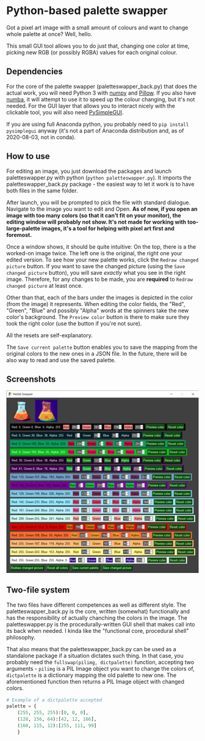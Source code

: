# Python-based palette swapper
Got a pixel art image with a small amount of colours and want to change whole palette at once? Well, hello.

This small GUI tool allows you to do just that, changing one color at time, picking new RGB (or possibly RGBA) values for each original colour.

## Dependencies
For the core of the palette swapper (paletteswapper_back.py) that does the actual work, you will need Python 3 with [numpy](https://numpy.org) and [Pillow](https://python-pillow.org). If you also have [numba](https://numba.pydata.org), it will attempt to use it to speed up the colour changing, but it's not needed.
For the GUI layer that allows you to interact nicely with the clickable tool, you will also need [PySimpleGUI](https://pysimplegui.readthedocs.io/en/latest/).

If you are using full Anaconda python, you probably need to `pip install pysimplegui` anyway (it's not a part of Anaconda distribution and, as of 2020-08-03, not in conda).

## How to use
For editing an image, you just download the packages and launch paletteswapper.py with python (`python paletteswapper.py`). It imports the paletteswapper_back.py package - the easiest way to let it work is to have both files in the same folder.

After launch, you will be prompted to pick the file with standard dialogue. Navigate to the image you want to edit and Open. **As of now, if you open an image with too many colors (so that it can't fit on your monitor), the editing window will probably not show. It's not made for working with too-large-palette images, it's a tool for helping with pixel art first and foremost.**

Once a window shows, it should be quite intuitive: On the top, there is a the worked-on image twice. The left one is the original, the right one your edited version. To see how your new palette works, click the `Redraw changed picture` button. If you want to save the changed picture (using the `Save changed picture` button), you will save _exactly_ what you see in the right image. Therefore, for any changes to be made, you are **required** to `Redraw changed picture` at least once.

Other than that, each of the bars under the images is depicted in the color (from the image) it represents. When editing the color fields, the "Red", "Green", "Blue" and possibly "Alpha" words at the spinners take the new color's background. The `Preview color` button is there to make sure they took the right color (use the button if you're not sure).

All the resets are self-explanatory.

The `Save current palette` button enables you to save the mapping from the original colors to the new ones in a JSON file. In the future, there will be also way to read and use the saved palette.

## Screenshots
![A screenshot should be here](/screenshot.png "Huh, a screenshot")


## Two-file system
The two files have different competences as well as different style. The paletteswapper_back.py is the core, written (somewhat) functionally and has the responsibility of actually chanching the colors in the image. The paletteswapper.py is the procedurally-written GUI shell that makes call into its back when needed. I kinda like the "functional core, procedural shell" philosophy.

That also means that the paletteswapper_back.py can be used as a standalone package if a situation dictates such thing. In that case, you probably need the `fullswap(pilimg, dictpalette)` function, accepting two arguments - `pilimg` is a PIL Image object you want to change the colors of, `dictpalette` is a dictionary mapping the old palette to new one. The aforementioned function then returns a PIL Image object with changed colors.

```python
# Example of a dictpalette accepted
palette = {
    (255, 255, 255):[0, 0, 0],
    (128, 156, 64):[42, 12, 166],
    (160, 115, 12):[255, 111, 99]
    }
```
